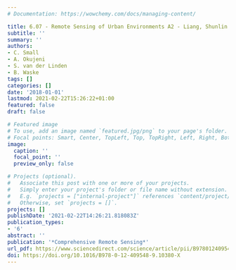 ```yaml
---
# Documentation: https://wowchemy.com/docs/managing-content/

title: 6.07 - Remote Sensing of Urban Environments A2 - Liang, Shunlin
subtitle: ''
summary: ''
authors:
- C. Small
- A. Okujeni
- S. van der Linden
- B. Waske
tags: []
categories: []
date: '2018-01-01'
lastmod: 2021-02-22T15:26:22+01:00
featured: false
draft: false

# Featured image
# To use, add an image named `featured.jpg/png` to your page's folder.
# Focal points: Smart, Center, TopLeft, Top, TopRight, Left, Right, BottomLeft, Bottom, BottomRight.
image:
  caption: ''
  focal_point: ''
  preview_only: false

# Projects (optional).
#   Associate this post with one or more of your projects.
#   Simply enter your project's folder or file name without extension.
#   E.g. `projects = ["internal-project"]` references `content/project/deep-learning/index.md`.
#   Otherwise, set `projects = []`.
projects: []
publishDate: '2021-02-22T14:26:21.818083Z'
publication_types:
- '6'
abstract: ''
publication: '*Comprehensive Remote Sensing*'
url_pdf: https://www.sciencedirect.com/science/article/pii/B978012409548910380X
doi: https://doi.org/10.1016/B978-0-12-409548-9.10380-X
---
```

